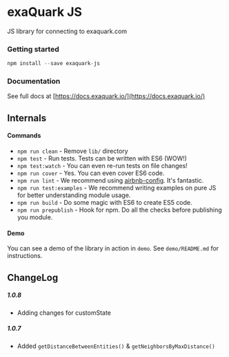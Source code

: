 # exaQuark JS

JS library for connecting to exaquark.com

### Getting started

```javascript
npm install --save exaquark-js
```

### Documentation

See full docs at [https://docs.exaquark.io/](https://docs.exaquark.io/)



## Internals

#### Commands

- `npm run clean` - Remove `lib/` directory
- `npm test` - Run tests. Tests can be written with ES6 (WOW!)
- `npm test:watch` - You can even re-run tests on file changes!
- `npm run cover` - Yes. You can even cover ES6 code.
- `npm run lint` - We recommend using [airbnb-config](https://github.com/airbnb/javascript/tree/master/packages/eslint-config-airbnb). It's fantastic.
- `npm run test:examples` - We recommend writing examples on pure JS for better understanding module usage.
- `npm run build` - Do some magic with ES6 to create ES5 code.
- `npm run prepublish` - Hook for npm. Do all the checks before publishing you module.


#### Demo

You can see a demo of the library in action in `demo`. See `demo/README.md` for instructions.

## ChangeLog

##### 1.0.8

- Adding changes for customState

##### 1.0.7

- Added `getDistanceBetweenEntities()` & `getNeighborsByMaxDistance()`

